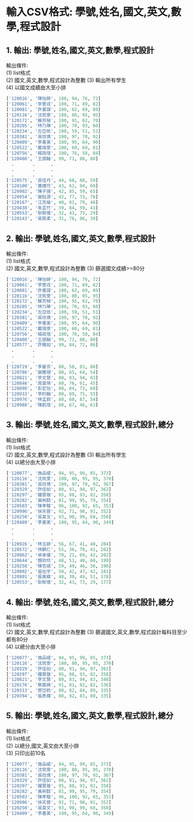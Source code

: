 
# 輸入CSV格式: 學號,姓名,國文,英文,數學,程式設計

## 1. 輸出: 學號,姓名,國文,英文,數學,程式設計 

輸出條件:<br/> 
(1) list格式 <br/>
(2) 國文,英文,數學,程式設計為整數
(3) 輸出所有學生 <br/>
(4) 以國文成績由大至小排

``` python
['120016', '陳怡婷', 100, 94, 76, 72]
['120061', '李萱戎', 100, 71, 89, 82]
['120081', '許書謀', 100, 62, 69, 89]
['120116', '沈筑雯', 100, 80, 95, 95]
['120172', '蘇芳楨', 100, 91, 62, 70]
['120205', '林乃琳', 100, 70, 93, 60]
['120234', '左亞依', 100, 59, 51, 51]
['120381', '吳玟倩', 100, 97, 78, 92]
['120409', '李書美', 100, 95, 64, 90]
['120522', '戴瑋雯', 100, 60, 69, 81]
['120756', '楊政瑄', 100, 76, 58, 84]
['120408', '王頡翰', 99, 71, 80, 80]
  .       .      .
  .       .      .
  .       .      .
['120575', '吳佳月', 44, 68, 80, 59]
['120100', '蕭禮可', 43, 62, 94, 60]
['120902', '陳子揚', 42, 85, 59, 65]
['120954', '謝鈺源', 42, 77, 73, 78]
['120167', '江克倫', 40, 81, 79, 46]
['120438', '朱孟竹', 39, 84, 59, 41]
['120553', '耿郁億', 32, 43, 73, 29]
['120143', '吳筱柔', 31, 76, 86, 39]
``` 


## 2. 輸出: 學號,姓名,國文,英文,數學,程式設計 

輸出條件:<br/> 
(1) list格式 <br/>
(2) 國文,英文,數學,程式設計為整數
(3) 篩選國文成績>=80分
``` python
['120016', '陳怡婷', 100, 94, 76, 72]
['120061', '李萱戎', 100, 71, 89, 82]
['120081', '許書謀', 100, 62, 69, 89]
['120116', '沈筑雯', 100, 80, 95, 95]
['120172', '蘇芳楨', 100, 91, 62, 70]
['120205', '林乃琳', 100, 70, 93, 60]
['120234', '左亞依', 100, 59, 51, 51]
['120381', '吳玟倩', 100, 97, 78, 92]
['120409', '李書美', 100, 95, 64, 90]
['120522', '戴瑋雯', 100, 60, 69, 81]
['120756', '楊政瑄', 100, 76, 58, 84]
['120408', '王頡翰', 99, 71, 80, 80]
['120577', '許雅如', 99, 84, 72, 86]
  .       .      .
  .       .      .
  .       .      .
['120719', '李曼芬', 80, 58, 83, 80]
['120786', '謝雁翊', 80, 65, 64, 54]
['120821', '李文慧', 80, 83, 94, 83]
['120846', '周韋琦', 80, 76, 61, 45]
['120898', '彭宏怡', 80, 84, 73, 60]
['120933', '李約翰', 80, 89, 75, 55]
['120976', '林孟蔚', 80, 60, 87, 54]
['120988', '陳凱瑄', 80, 67, 46, 61]
``` 


## 3. 輸出: 學號,姓名,國文,英文,數學,程式設計,總分

輸出條件:<br/> 
(1) list格式 <br/>
(2) 國文,英文,數學,程式設計為整數
(3) 輸出所有學生 <br/>
(4) 以總分由大至小排
``` python
['120077', '施品峮', 94, 95, 99, 85, 373]
['120116', '沈筑雯', 100, 80, 95, 95, 370]
['120381', '吳玟倩', 100, 97, 78, 92, 367]
['120329', '許佳如', 80, 91, 94, 97, 362] 
['120297', '鐘慧璇', 95, 88, 93, 82, 358] 
['120282', '黃俐懿', 81, 99, 95, 79, 354] 
['120503', '陳孝駿', 96, 100, 92, 65, 353]
['120996', '徐天蓉', 92, 71, 98, 91, 352]
['120250', '吳韋文', 93, 90, 99, 68, 350]
['120409', '李書美', 100, 95, 64, 90, 349]
  .       .      .
  .       .      .
  .       .      .
['120926', '林玉婷', 56, 67, 41, 40, 204]
['120572', '林麒仁', 55, 36, 70, 41, 202]
['120862', '卓承儀', 70, 21, 69, 42, 202]
['120644', '顏欣伶', 48, 51, 40, 60, 199]
['120258', '陳官祺', 59, 49, 46, 36, 190]
['120002', '張怡宇', 50, 42, 47, 42, 181]
['120801', '張東緯', 48, 30, 49, 51, 178]
['120553', '耿郁億', 32, 43, 73, 29, 177]
``` 



## 4. 輸出: 學號,姓名,國文,英文,數學,程式設計,總分

輸出條件:<br/> 
(1) list格式 <br/> 
(2) 國文,英文,數學,程式設計為整數
(3) 篩選國文,英文,數學,程式設計每科目至少都有80分<br/>
(4) 以總分由大至小排
``` python
['120077', '施品峮', 94, 95, 99, 85, 373]
['120116', '沈筑雯', 100, 80, 95, 95, 370]
['120329', '許佳如', 80, 91, 94, 97, 362]
['120297', '鐘慧璇', 95, 88, 93, 82, 358]
['120821', '李文慧', 80, 83, 94, 83, 340]
['120176', '蔡嘉綺', 91, 81, 82, 82, 336]
['120313', '鄧岱鈞', 80, 82, 84, 89, 335]
['120394', '張彥蘋', 80, 92, 83, 80, 335]
``` 



## 5. 輸出: 學號,姓名,國文,英文,數學,程式設計,總分

輸出條件:<br/> 
(1) list格式 <br/>
(2) 以總分,國文,英文由大至小排<br/>
(3) 只印出前10名
``` python
['120077', '施品峮', 94, 95, 99, 85, 373]
['120116', '沈筑雯', 100, 80, 95, 95, 370]
['120381', '吳玟倩', 100, 97, 78, 92, 367]
['120329', '許佳如', 80, 91, 94, 97, 362]
['120297', '鐘慧璇', 95, 88, 93, 82, 358]
['120282', '黃俐懿', 81, 99, 95, 79, 354]
['120503', '陳孝駿', 96, 100, 92, 65, 353]
['120996', '徐天蓉', 92, 71, 98, 91, 352]
['120250', '吳韋文', 93, 90, 99, 68, 350]
['120409', '李書美', 100, 95, 64, 90, 349]
``` 
